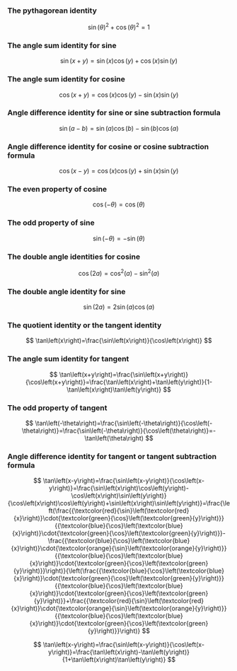 ### The pythagorean identity
$$ \sin\left(\theta\right)^2+\cos\left(\theta\right)^2=1 $$

### The angle sum identity for sine
$$ \sin\left(x+y\right)=\sin\left(x\right)\cos\left(y\right)+\cos\left(x\right)\sin\left(y\right) $$

### The angle sum identity for cosine
$$ \cos\left(x+y\right)=\cos\left(x\right)\cos\left(y\right)-\sin\left(x\right)\sin\left(y\right) $$

### Angle difference identity for sine or sine subtraction formula
$$ \sin\left(a-b\right)=\sin\left(a\right)\cos\left(b\right)-\sin\left(b\right)\cos\left(a\right) $$

### Angle difference identity for cosine or cosine subtraction formula
$$ \cos\left(x-y\right)=\cos\left(x\right)\cos\left(y\right)+\sin\left(x\right)\sin\left(y\right) $$

### The even property of cosine
$$ \cos\left(-\theta\right)=\cos\left(\theta\right) $$

### The odd property of sine
$$ \sin\left(-\theta\right)=-\sin\left(\theta\right) $$

### The double angle identities for cosine
$$ \cos\left(2a\right)=\cos^2\left(a\right)-\sin^2\left(a\right) $$

### The double angle identity for sine
$$ \sin\left(2a\right)=2\sin\left(a\right)\cos\left(a\right) $$

### The quotient identity or the tangent identity
$$ \tan\left(x\right)=\frac{\sin\left(x\right)}{\cos\left(x\right)} $$

### The angle sum identity for tangent
$$ \tan\left(x+y\right)=\frac{\sin\left(x+y\right)}{\cos\left(x+y\right)}=\frac{\tan\left(x\right)+\tan\left(y\right)}{1-\tan\left(x\right)\tan\left(y\right)} $$

### The odd property of tangent
$$ \tan\left(-\theta\right)=\frac{\sin\left(-\theta\right)}{\cos\left(-\theta\right)}=\frac{\sin\left(-\theta\right)}{\cos\left(\theta\right)}=-\tan\left(\theta\right) $$

### Angle difference identity for tangent or tangent subtraction formula


$$ \tan\left(x-y\right)=\frac{\sin\left(x-y\right)}{\cos\left(x-y\right)}=\frac{\sin\left(x\right)\cos\left(y\right)-\cos\left(x\right)\sin\left(y\right)}{\cos\left(x\right)\cos\left(y\right)+\sin\left(x\right)\sin\left(y\right)}=\frac{\left(\frac{{\textcolor{red}{\sin}\left(\textcolor{red}{x}\right)}\cdot{\textcolor{green}{\cos}\left(\textcolor{green}{y}\right)}}{{\textcolor{blue}{\cos}\left(\textcolor{blue}{x}\right)}\cdot{\textcolor{green}{\cos}\left(\textcolor{green}{y}\right)}}-\frac{{\textcolor{blue}{\cos}\left(\textcolor{blue}{x}\right)}\cdot{\textcolor{orange}{\sin}\left(\textcolor{orange}{y}\right)}}{{\textcolor{blue}{\cos}\left(\textcolor{blue}{x}\right)}\cdot{\textcolor{green}{\cos}\left(\textcolor{green}{y}\right)}}\right)}{\left(\frac{{\textcolor{blue}{\cos}\left(\textcolor{blue}{x}\right)}\cdot{\textcolor{green}{\cos}\left(\textcolor{green}{y}\right)}}{{\textcolor{blue}{\cos}\left(\textcolor{blue}{x}\right)}\cdot{\textcolor{green}{\cos}\left(\textcolor{green}{y}\right)}}+\frac{{\textcolor{red}{\sin}\left(\textcolor{red}{x}\right)}\cdot{\textcolor{orange}{\sin}\left(\textcolor{orange}{y}\right)}}{{\textcolor{blue}{\cos}\left(\textcolor{blue}{x}\right)}\cdot{\textcolor{green}{\cos}\left(\textcolor{green}{y}\right)}}\right)} $$

$$ \tan\left(x-y\right)=\frac{\sin\left(x-y\right)}{\cos\left(x-y\right)}=\frac{\tan\left(x\right)-\tan\left(y\right)}{1+\tan\left(x\right)\tan\left(y\right)} $$